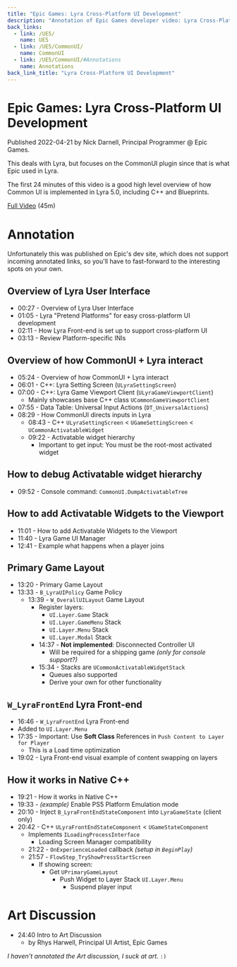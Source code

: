 ```yaml
---
title: "Epic Games: Lyra Cross-Platform UI Development"
description: "Annotation of Epic Games developer video: Lyra Cross-Platform UI Development"
back_links:
  - link: /UE5/
    name: UE5
  - link: /UE5/CommonUI/
    name: CommonUI
  - link: /UE5/CommonUI/#Annotations
    name: Annotations
back_link_title: "Lyra Cross-Platform UI Development"
---
```



# Epic Games: Lyra Cross-Platform UI Development

Published 2022-04-21 by Nick Darnell, Principal Programmer @ Epic Games.

This deals with Lyra, but focuses on the CommonUI plugin since that is what
Epic used in Lyra.

The first 24 minutes of this video is a good high level overview of how Common UI is
implemented in Lyra 5.0, including C++ and Blueprints.

[Full Video](https://dev.epicgames.com/community/learning/talks-and-demos/k88P/lyra-cross-platform-ui-development)
(45m)


# Annotation

Unfortunately this was published on Epic's dev site, which does not support
incoming annotated links, so you'll have to fast-forward to the interesting spots
on your own.

## Overview of Lyra User Interface
  - 00:27 - Overview of Lyra User Interface
  - 01:05 - Lyra "Pretend Platforms" for easy cross-platform UI development
  - 02:11 - How Lyra Front-end is set up to support cross-platform UI
  - 03:13 - Review Platform-specific INIs

## Overview of how CommonUI + Lyra interact
  - 05:24 - Overview of how CommonUI + Lyra interact
  - 06:01 - C++: Lyra Setting Screen (`ULyraSettingScreen`)
  - 07:00 - C++: Lyra Game Viewport Client (`ULyraGameViewportClient`)
    - Mainly showcases base C++ class `UCommonGameViewportClient`
  - 07:55 - Data Table: Universal Input Actions (`DT_UniversalActions`)
  - 08:29 - How CommonUI directs inputs in Lyra
    - 08:43 - C++ `ULyraSettingScreen` < `UGameSettingScreen` < `UCommonActivatableWidget`
    - 09:22 - Activatable widget hierarchy
      - Important to get input: You must be the root-most activated widget

## **How to debug Activatable widget hierarchy**
  - 09:52 - Console command: `CommonUI.DumpActivatableTree`

## How to add Activatable Widgets to the Viewport
  - 11:01 - How to add Activatable Widgets to the Viewport
  - 11:40 - Lyra Game UI Manager
  - 12:41 - Example what happens when a player joins

## Primary Game Layout
  - 13:20 - Primary Game Layout
  - 13:33 - `B_LyraUIPolicy` Game Policy
    - 13:39 - `W_OverallUILayout` Game Layout
      - Register layers:
        - `UI.Layer.Game` Stack
        - `UI.Layer.GameMenu` Stack
        - `UI.Layer.Menu` Stack
        - `UI.Layer.Modal` Stack
      - 14:37 - **Not implemented**: Disconnected Controller UI
        - Will be required for a shipping game *(only for console support?)*
      - 15:34 - Stacks are `UCommonActivatableWidgetStack`
        - Queues also supported
        - Derive your own for other functionality


## `W_LyraFrontEnd` Lyra Front-end
  - 16:46 - `W_LyraFrontEnd` Lyra Front-end
  - Added to `UI.Layer.Menu`
  - 17:35 - Important: Use **Soft Class** References in `Push Content to Layer for Player`
    - This is a Load time optimization
  - 19:02 - Lyra Front-end visual example of content swapping on layers


## How it works in Native C++
  - 19:21 - How it works in Native C++
  - 19:33 - *(example)* Enable PS5 Platform Emulation mode
  - 20:10 - Inject `B_LyraFrontEndStateComponent` into `LyraGameState` (client only)
  - 20:42 - C++ `ULyraFrontEndStateComponent` < `UGameStateComponent`
    - Implements `ILoadingProcessInterface`
      - Loading Screen Manager compatibility
    - 21:22 - `OnExperienceLoaded` callback *(setup in `BeginPlay`)*
    - 21:57 - `FlowStep_TryShowPressStartScreen`
      - If showing screen:
        - Get `UPrimaryGameLayout`
          - Push Widget to Layer Stack `UI.Layer.Menu`
            - Suspend player input


# Art Discussion
  - 24:40 Intro to Art Discussion
    - by Rhys Harwell, Principal UI Artist, Epic Games

*I haven't annotated the Art discussion, I suck at art.* `:)`
